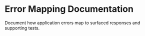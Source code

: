 # Error Mapping Documentation

Document how application errors map to surfaced responses and supporting tests.
